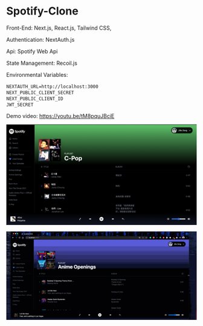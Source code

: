 # Spotify-Clone

Front-End: Next.js, React.js, Tailwind CSS, 

Authentication: NextAuth.js

Api: Spotify Web Api

State Management: Recoil.js

Environmental Variables:

```
NEXTAUTH_URL=http://localhost:3000
NEXT_PUBLIC_CLIENT_SECRET
NEXT_PUBLIC_CLIENT_ID
JWT_SECRET
```


Demo video: https://youtu.be/tM8pquJBciE

![screenshot](./spotify-clone.png)

![screenshot](./spotify.gif)